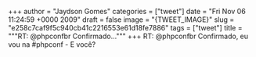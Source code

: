 
+++
author = "Jaydson Gomes"
categories = ["tweet"]
date = "Fri Nov 06 11:24:59 +0000 2009"
draft = false
image = "{TWEET_IMAGE}"
slug = "e258c7caf9f5c940cb41c2216553e61d18fe7886"
tags = ["tweet"]
title = """RT: @phpconfbr Confirmado..."""
+++
RT: @phpconfbr Confirmado, eu vou na #phpconf  - E você?
